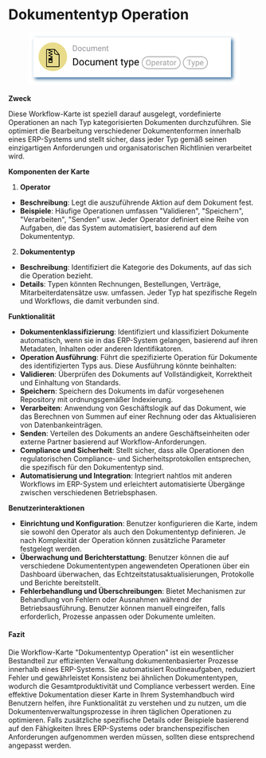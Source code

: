# Dokumententyp Operation

<figure><img src="../../../.gitbook/assets/userlmn_5cc120c265b7a237929e829ce781b452.png" alt=""><figcaption></figcaption></figure>

**Zweck**

Diese Workflow-Karte ist speziell darauf ausgelegt, vordefinierte Operationen an nach Typ kategorisierten Dokumenten durchzuführen. Sie optimiert die Bearbeitung verschiedener Dokumentenformen innerhalb eines ERP-Systems und stellt sicher, dass jeder Typ gemäß seinen einzigartigen Anforderungen und organisatorischen Richtlinien verarbeitet wird.

**Komponenten der Karte**

1. **Operator**
* **Beschreibung**: Legt die auszuführende Aktion auf dem Dokument fest.
* **Beispiele**: Häufige Operationen umfassen "Validieren", "Speichern", "Verarbeiten", "Senden" usw. Jeder Operator definiert eine Reihe von Aufgaben, die das System automatisiert, basierend auf dem Dokumententyp.
2. **Dokumententyp**
* **Beschreibung**: Identifiziert die Kategorie des Dokuments, auf das sich die Operation bezieht.
* **Details**: Typen könnten Rechnungen, Bestellungen, Verträge, Mitarbeiterdatensätze usw. umfassen. Jeder Typ hat spezifische Regeln und Workflows, die damit verbunden sind.

**Funktionalität**

* **Dokumentenklassifizierung**: Identifiziert und klassifiziert Dokumente automatisch, wenn sie in das ERP-System gelangen, basierend auf ihren Metadaten, Inhalten oder anderen Identifikatoren.
* **Operation Ausführung**: Führt die spezifizierte Operation für Dokumente des identifizierten Typs aus. Diese Ausführung könnte beinhalten:
* **Validieren**: Überprüfen des Dokuments auf Vollständigkeit, Korrektheit und Einhaltung von Standards.
* **Speichern**: Speichern des Dokuments im dafür vorgesehenen Repository mit ordnungsgemäßer Indexierung.
* **Verarbeiten**: Anwendung von Geschäftslogik auf das Dokument, wie das Berechnen von Summen auf einer Rechnung oder das Aktualisieren von Datenbankeinträgen.
* **Senden**: Verteilen des Dokuments an andere Geschäftseinheiten oder externe Partner basierend auf Workflow-Anforderungen.
* **Compliance und Sicherheit**: Stellt sicher, dass alle Operationen den regulatorischen Compliance- und Sicherheitsprotokollen entsprechen, die spezifisch für den Dokumententyp sind.
* **Automatisierung und Integration**: Integriert nahtlos mit anderen Workflows im ERP-System und erleichtert automatisierte Übergänge zwischen verschiedenen Betriebsphasen.

**Benutzerinteraktionen**

* **Einrichtung und Konfiguration**: Benutzer konfigurieren die Karte, indem sie sowohl den Operator als auch den Dokumententyp definieren. Je nach Komplexität der Operation können zusätzliche Parameter festgelegt werden.
* **Überwachung und Berichterstattung**: Benutzer können die auf verschiedene Dokumententypen angewendeten Operationen über ein Dashboard überwachen, das Echtzeitstatusaktualisierungen, Protokolle und Berichte bereitstellt.
* **Fehlerbehandlung und Überschreibungen**: Bietet Mechanismen zur Behandlung von Fehlern oder Ausnahmen während der Betriebsausführung. Benutzer können manuell eingreifen, falls erforderlich, Prozesse anpassen oder Dokumente umleiten.

#### Fazit

Die Workflow-Karte "Dokumententyp Operation" ist ein wesentlicher Bestandteil zur effizienten Verwaltung dokumentenbasierter Prozesse innerhalb eines ERP-Systems. Sie automatisiert Routineaufgaben, reduziert Fehler und gewährleistet Konsistenz bei ähnlichen Dokumententypen, wodurch die Gesamtproduktivität und Compliance verbessert werden. Eine effektive Dokumentation dieser Karte in Ihrem Systemhandbuch wird Benutzern helfen, ihre Funktionalität zu verstehen und zu nutzen, um die Dokumentenverwaltungsprozesse in ihren täglichen Operationen zu optimieren. Falls zusätzliche spezifische Details oder Beispiele basierend auf den Fähigkeiten Ihres ERP-Systems oder branchenspezifischen Anforderungen aufgenommen werden müssen, sollten diese entsprechend angepasst werden.
